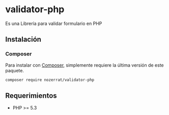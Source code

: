 # validator-php
Es una Librería para validar formulario en PHP

## Instalación

### Composer

Para instalar con [Composer](https://getcomposer.org/), simplemente requiere la
última versión de este paquete.

```bash
composer require nozerrat/validator-php
```

## Requerimientos
- PHP >= 5.3
